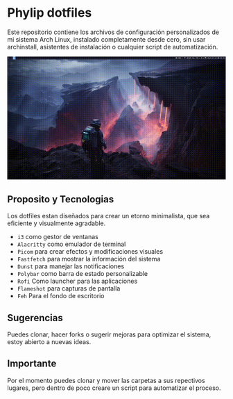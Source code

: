 # Phylip dotfiles

Este repositorio contiene los archivos de configuración personalizados de mi sistema Arch Linux, instalado completamente desde cero, sin usar archinstall, asistentes de instalación o cualquier script de automatización.

![Vista previa](preview/feh.gif)

## Proposito y Tecnologias

Los dotfiles estan diseñados para crear un etorno minimalista, que sea eficiente y visualmente agradable.

- `i3` como gestor de ventanas
- `Alacritty` como emulador de terminal
- `Picom` para crear efectos y modificaciones visuales
- `Fastfetch` para mostrar la información del sistema
- `Dunst` para manejar las notificaciones
- `Polybar` como barra de estado personalizable
- `Rofi` Como launcher para las aplicaciones
- `Flameshot` para capturas de pantalla
- `Feh` Para el fondo de escritorio

## Sugerencias

Puedes clonar, hacer forks o sugerir mejoras para optimizar el sistema, estoy abierto a nuevas ideas.

## Importante

Por el momento puedes clonar y mover las carpetas a sus repectivos lugares, pero dentro de poco creare un script para automatizar el proceso.